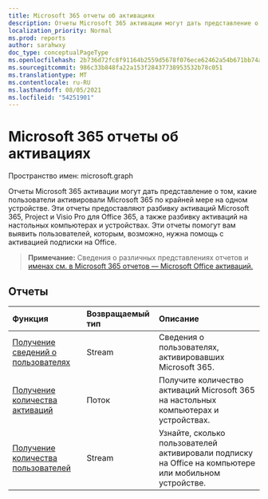 ```yaml
---
title: Microsoft 365 отчеты об активациях
description: Отчеты Microsoft 365 активации могут дать представление о том, какие пользователи активировали Microsoft 365 по крайней мере на одном устройстве. Эти отчеты предоставляют разбивку активаций Microsoft 365, Project и Visio Pro для Office 365, а также разбивку активаций на настольных компьютерах и устройствах. Эти отчеты помогут вам выявить пользователей, которым, возможно, нужна помощь с активацией подписки на Office.
localization_priority: Normal
ms.prod: reports
author: sarahwxy
doc_type: conceptualPageType
ms.openlocfilehash: 2b736d72fc8f91164b2559d5678f076ece62462a54b671bb74ade50a64fee3db
ms.sourcegitcommit: 986c33b848fa22a153f28437738953532b78c051
ms.translationtype: MT
ms.contentlocale: ru-RU
ms.lasthandoff: 08/05/2021
ms.locfileid: "54251901"
---
```

# <a name="microsoft-365-activations-reports"></a>Microsoft 365 отчеты об активациях

Пространство имен: microsoft.graph

Отчеты Microsoft 365 активации могут дать представление о том, какие пользователи активировали Microsoft 365 по крайней мере на одном устройстве. Эти отчеты предоставляют разбивку активаций Microsoft 365, Project и Visio Pro для Office 365, а также разбивку активаций на настольных компьютерах и устройствах. Эти отчеты помогут вам выявить пользователей, которым, возможно, нужна помощь с активацией подписки на Office.

> **Примечание:** Сведения о различных представлениях отчетов и [именах см. в Microsoft 365 отчетов — Microsoft Office активаций.](https://support.office.com/client/Office-activations-87c24ae2-82e0-4d1e-be01-c3bcc3f18c60)

## <a name="reports"></a>Отчеты
| Функция                                 | Возвращаемый тип | Описание                              |
| :--------------------------------------- | :---------- | :--------------------------------------- |
| [Получение сведений о пользователях](../api/reportroot-getoffice365activationsuserdetail.md) | Stream      | Сведения о пользователях, активировавших Microsoft 365. |
| [Получение количества активаций](../api/reportroot-getoffice365activationcounts.md) | Поток      | Получите количество активаций Microsoft 365 на настольных компьютерах и устройствах. |
| [Получение количества пользователей](../api/reportroot-getoffice365activationsusercounts.md) | Stream      | Узнайте, сколько пользователей активировали подписку на Office на компьютере или мобильном устройстве. |

